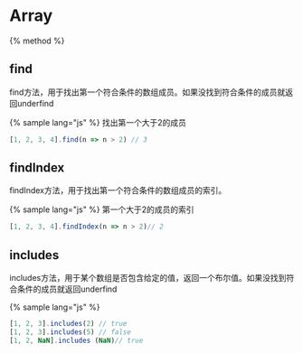 # Array

{% method %}
## find

find方法，用于找出第一个符合条件的数组成员。如果没找到符合条件的成员就返回underfind

{% sample lang="js" %}
找出第一个大于2的成员

```js
[1, 2, 3, 4].find(n => n > 2) // 3
``` 

## findIndex

findIndex方法，用于找出第一个符合条件的数组成员的索引。

{% sample lang="js" %}
第一个大于2的成员的索引

```js
[1, 2, 3, 4].findIndex(n => n > 2)// 2
```

## includes

includes方法，用于某个数组是否包含给定的值，返回一个布尔值。如果没找到符合条件的成员就返回underfind

{% sample lang="js" %}

```js
[1, 2, 3].includes(2) // true
[1, 2, 3].includes(5) // false
[1, 2, NaN].includes (NaN)// true
```



